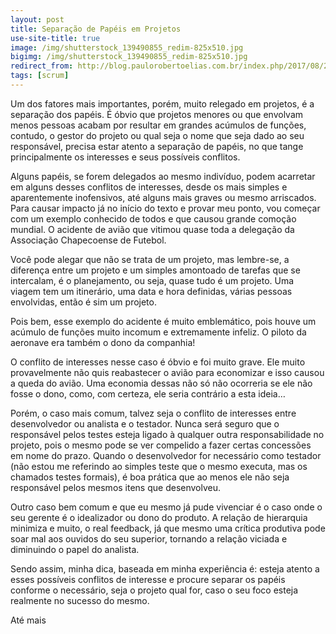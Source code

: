 ```yaml
---
layout: post
title: Separação de Papéis em Projetos
use-site-title: true
image: /img/shutterstock_139490855_redim-825x510.jpg
bigimg: /img/shutterstock_139490855_redim-825x510.jpg
redirect_from: http://blog.paulorobertoelias.com.br/index.php/2017/08/29/portugues-do-brasil-separacao-de-papeis-em-projetos/
tags: [scrum]
---
```


Um dos fatores mais importantes, porém, muito relegado em projetos, é a separação dos papéis. É óbvio que projetos menores ou que envolvam menos pessoas acabam por resultar em grandes acúmulos de funções, contudo, o gestor do projeto ou qual seja o nome que seja dado ao seu responsável, precisa estar atento a separação de papéis, no que tange principalmente os interesses e seus possíveis conflitos.

Alguns papéis, se forem delegados ao mesmo indivíduo, podem acarretar em alguns desses conflitos de interesses, desde os mais simples e aparentemente inofensivos, até alguns mais graves ou mesmo arriscados.
Para causar impacto já no início do texto e provar meu ponto, vou começar com um exemplo conhecido de todos e que causou grande comoção mundial. O acidente de avião que vitimou quase toda a delegação da Associação Chapecoense de Futebol.

Você pode alegar que não se trata de um projeto, mas lembre-se, a diferença entre um projeto e um simples amontoado de tarefas que se intercalam, é o planejamento, ou seja, quase tudo é um projeto. Uma viagem tem um itinerário, uma data e hora definidas, várias pessoas envolvidas, então é sim um projeto.

Pois bem, esse exemplo do acidente é muito emblemático, pois houve um acúmulo de funções muito incomum e extremamente infeliz. O piloto da aeronave era também o dono da companhia!

O conflito de interesses nesse caso é óbvio e foi muito grave. Ele muito provavelmente não quis reabastecer o avião para economizar e isso causou a queda do avião. Uma economia dessas não só não ocorreria se ele não fosse o dono, como, com certeza, ele seria contrário a esta ideia…

Porém, o caso mais comum, talvez seja o conflito de interesses entre desenvolvedor ou analista e o testador. Nunca será seguro que o responsável pelos testes esteja ligado à qualquer outra responsabilidade no projeto, pois o mesmo pode se ver compelido a fazer certas concessões em nome do prazo. Quando o desenvolvedor for necessário como testador (não estou me referindo ao simples teste que o mesmo executa, mas os chamados testes formais), é boa prática que ao menos ele não seja responsável pelos mesmos itens que desenvolveu.

Outro caso bem comum e que eu mesmo já pude vivenciar é o caso onde o seu gerente é o idealizador ou dono do produto. A relação de hierarquia minimiza e muito, o real feedback, já que mesmo uma crítica produtiva pode soar mal aos ouvidos do seu superior, tornando a relação viciada e diminuindo o papel do analista.

Sendo assim, minha dica, baseada em minha experiência é: esteja atento a esses possíveis conflitos de interesse e procure separar os papéis conforme o necessário, seja o projeto qual for, caso o seu foco esteja realmente no sucesso do mesmo.

Até mais